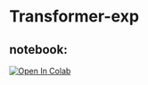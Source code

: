 # Transformer-exp

## notebook:
[![Open In Colab](https://colab.research.google.com/assets/colab-badge.svg)](https://colab.research.google.com/github/songhuadan/Transformer-exp/blob/main/Transformer-exp.ipynb)
 

